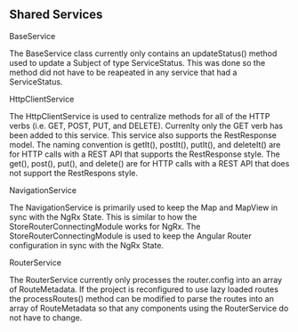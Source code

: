 ## Shared Services

BaseService

The BaseService class currently only contains an updateStatus() method used to update a Subject of type ServiceStatus. This was done so the method did not have to be reapeated in any service that had a ServiceStatus.

HttpClientService

The HttpClientService is used to centralize methods for all of the HTTP verbs (i.e. GET, POST, PUT, and DELETE). Currenlty only the GET verb has been added to this service. This service also supports the RestResponse model. The naming convention is getIt(), postIt(), putIt(), and deleteIt() are for HTTP calls with a REST API that supports the RestResponse style. The get(), post(), put(), and delete() are for HTTP calls with a REST API that does not support the RestRespons style. 

NavigationService

The NavigationService is primarily used to keep the Map and MapView in sync with the NgRx State. This is similar to how the StoreRouterConnectingModule works for NgRx. The StoreRouterConnectingModule is used to keep the Angular Router configuration in sync with the NgRx State. 

RouterService

The RouterService currently only processes the router.config into an array of RouteMetadata. If the project is reconfigured to use lazy loaded routes the processRoutes() method can be modified to parse the routes into an array of RouteMetadata so that any components using the RouterService do not have to change. 
